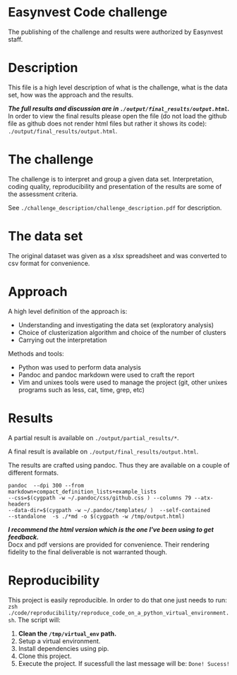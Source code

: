 # Easynvest Code challenge

The publishing of the challenge and results were authorized by Easynvest
staff.

# Description

This file is a high level description of what is the challenge, what is the
data set, how was the approach and the results.

***The full results and discussion are in
`./output/final_results/output.html`.***  
In order to view the final results please open the file (do not load the github
file as github does not render html files but rather it shows its code):
`./output/final_results/output.html`.

# The challenge

The challenge is to interpret and group a given data set. Interpretation,
coding quality, reproducibility and presentation of the results are some of the
assessment criteria.

See `./challenge_description/challenge_description.pdf` for description.

# The data set

The original dataset was given as a xlsx spreadsheet and was converted to csv
format for convenience.

# Approach

A high level definition of the approach is:

* Understanding and investigating the data set (exploratory analysis)
* Choice of clusterization algorithm and choice of the number of clusters
* Carrying out the interpretation

Methods and tools:

* Python was used to perform data analysis
* Pandoc and pandoc markdown were used to craft the report
* Vim and unixes tools were used to manage the project (git, other unixes
    programs such as less, cat, time, grep, etc)

# Results

A partial result is available on `./output/partial_results/*`.

A final result is available on `./output/final_results/output.html`.

The results are crafted using pandoc. Thus they are available on a couple of
different formats.

```
pandoc  --dpi 300 --from markdown+compact_definition_lists+example_lists
--css=$(cygpath -w ~/.pandoc/css/github.css ) --columns 79 --atx-headers
--data-dir=$(cygpath -w ~/.pandoc/templates/ )  --self-contained
--standalone  -s ./*md -o $(cygpath -w /tmp/output.html)
```

***I recommend the html version which is the one I've been using to get
feedback.***  
Docx and pdf versions are provided for convenience. Their rendering fidelity to
the final deliverable is not warranted though.

# Reproducibility

This project is easily reproducible. In order to do that one just needs to run:
`zsh ./code/reproducibility/reproduce_code_on_a_python_virtual_environment.sh`.
The script will:

1. **Clean the `/tmp/virtual_env` path.**
1. Setup a virtual environment.
1. Install dependencies using pip.
1. Clone this project.
1. Execute the project. If sucessfull the last message will be: `Done! Sucess!`
